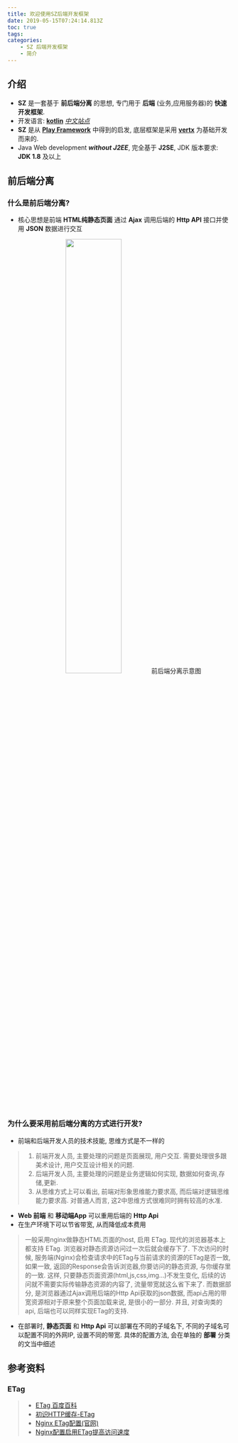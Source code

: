```yaml
---
title: 欢迎使用SZ后端开发框架
date: 2019-05-15T07:24:14.813Z
toc: true
tags: 
categories: 
    - SZ 后端开发框架
    - 简介
---
```


## 介绍
* **SZ** 是一套基于 **前后端分离** 的思想, 专门用于 **后端** (业务,应用服务器)的 **快速开发框架**.
* 开发语言: **[kotlin](https://kotlinlang.org/)** _[中文站点](https://www.kotlincn.net/)_
* **SZ** 是从 **[Play Framework](https://www.playframework.com/)** 中得到的启发, 底层框架是采用 **[vertx](https://vertx.io/)** 为基础开发而来的.  
* Java Web development _**without J2EE**_, 完全基于 **J2SE**, JDK 版本要求: **JDK 1.8** 及以上

## 前后端分离

### 什么是前后端分离?
* 核心思想是前端 **HTML纯静态页面** 通过 **Ajax** 调用后端的 **Http API** 接口并使用 **JSON** 数据进行交互

<center>
<img src="https://kklongming.github.io/res/images/diagram_1.jpg" width="50%" />
前后端分离示意图
</center>

### 为什么要采用前后端分离的方式进行开发?
* 前端和后端开发人员的技术技能, 思维方式是不一样的

> 1. 前端开发人员, 主要处理的问题是页面展现, 用户交互. 需要处理很多跟美术设计, 用户交互设计相关的问题. 
> 1. 后端开发人员, 主要处理的问题是业务逻辑如何实现, 数据如何查询,存储,更新. 
> 1. 从思维方式上可以看出, 前端对形象思维能力要求高, 而后端对逻辑思维能力要求高. 对普通人而言, 这2中思维方式很难同时拥有较高的水准.

* **Web 前端** 和 **移动端App** 可以重用后端的 **Http Api** 
* 在生产环境下可以节省带宽, 从而降低成本费用

> 一般采用nginx做静态HTML页面的host, 启用 ETag. 现代的浏览器基本上都支持 ETag.  浏览器对静态资源访问过一次后就会缓存下了. 下次访问的时候, 服务端(Nginx)会检查请求中的ETag与当前请求的资源的ETag是否一致, 如果一致, 返回的Response会告诉浏览器,你要访问的静态资源, 与你缓存里的一致. 这样, 只要静态页面资源(html,js,css,img...)不发生变化, 后续的访问就不需要实际传输静态资源的内容了, 流量带宽就这么省下来了. 而数据部分, 是浏览器通过Ajax调用后端的Http Api获取的json数据, 而api占用的带宽资源相对于原来整个页面加载来说, 是很小的一部分. 并且, 对查询类的api, 后端也可以同样实现ETag的支持.

* 在部署时, **静态页面** 和 **Http Api** 可以部署在不同的子域名下, 不同的子域名可以配置不同的外网IP, 设置不同的带宽. 具体的配置方法, 会在单独的 **部署** 分类的文当中细述

## 参考资料
### ETag
> - [ETag 百度百科](https://baike.baidu.com/item/ETag/4419019?fr=aladdin)
> - [初识HTTP缓存-ETag](https://www.jianshu.com/p/3e2afe089e11)
> - [Nginx ETag配置(官网)](http://nginx.org/en/docs/http/ngx_http_core_module.html#etag)
> - [Nginx配置启用ETag提高访问速度](http://www.t086.com/article/5207)
